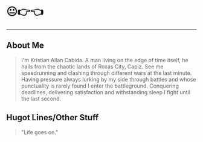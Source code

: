 # :neutral_face::point_right::point_left:
***
## About Me
> I'm Kristian Allan Cabida. A man living on the edge of time itself, he hails from the chaotic lands of Roxas City, Capiz. See me speedrunning and clashing through different wars at the last minute. Having pressure always lurking by my side through battles and whose punctuality is rarely found I enter the battleground. Conquering deadlines, delivering satisfaction and withstanding sleep I fight until the last second.

## Hugot Lines/Other Stuff

> "Life goes on."
